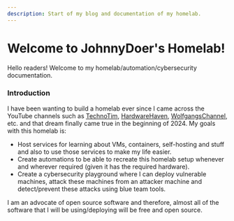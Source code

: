 ```yaml
---
description: Start of my blog and documentation of my homelab.
---
```


# Welcome to JohnnyDoer's Homelab!

Hello readers! Welcome to my homelab/automation/cybersecurity documentation.

### Introduction

I have been wanting to build a homelab ever since I came across the YouTube channels such as [TechnoTim](https://www.youtube.com/@TechnoTim), [HardwareHaven](https://www.youtube.com/@HardwareHaven), [WolfgangsChannel](https://www.youtube.com/@WolfgangsChannel), etc. and that dream finally came true in the beginning of 2024. My goals with this homelab is:

* Host services for learning about VMs, containers, self-hosting and stuff and also to use those services to make my life easier.
* Create automations to be able to recreate this homelab setup whenever and wherever required (given it has the required hardware).
* Create a cybersecurity playground where I can deploy vulnerable machines, attack these machines from an attacker machine and detect/prevent these attacks using blue team tools.

I am an advocate of open source software and therefore, almost all of the software that I will be using/deploying will be free and open source.

